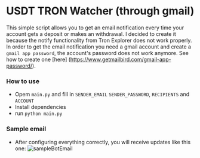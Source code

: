 # USDT TRON Watcher (through gmail)

This simple script allows you to get an email notification every time your account gets a deposit or makes an withdrawal. I decided to create it because the notify functionality from Tron Explorer does not work properly. In order to get the email notification you need a gmail account and create a `gmail app password`, the account's password does not work anymore. See how to create one [here] (https://www.getmailbird.com/gmail-app-password/).

### How to use
- Opem `main.py` and fill in `SENDER_EMAIL` `SENDER_PASSWORD`, `RECIPIENTS` and `ACCOUNT`
- Install dependencies
- run `python main.py`

### Sample email
- After configuring everything correctly, you will receive updates like this one:
![sampleBotEmail](https://user-images.githubusercontent.com/43336371/236694054-769378a3-c70e-4e3f-977b-d336cf2432fb.png)